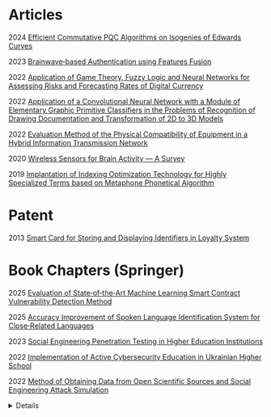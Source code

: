 # Articles

2024 [Efficient Commutative PQC Algorithms on Isogenies of Edwards Curves](Efficient-Commutative-PQC-Algorithms-on-Isogenies-of-Edwards-Curves)

2023 [Brainwave‐based Authentication using Features Fusion](Brainwave‐based-Authentication-using-Features-Fusion)

2022 [Application of Game Theory, Fuzzy Logic and Neural Networks for Assessing Risks and Forecasting Rates of Digital Currency](Application-of-Game-Theory,-Fuzzy-Logic-and-Neural-Networks-for-Assessing-Risks-and-Forecasting-Rates-of-Digital-Currency)

2022 [Application of a Convolutional Neural Network with a Module of Elementary Graphic Primitive Classifiers in the Problems of Recognition of Drawing Documentation and Transformation of 2D to 3D Models](Application-of-a-Convolutional-Neural-Network-with-a-Module-of-Elementary-Graphic-Primitive-Classifiers-in-the-Problems-of-Recognition-of-Drawing-Documentation-and-Transformation-of-2D-to-3D-Models)

2022 [Evaluation Method of the Physical Compatibility of Equipment in a Hybrid Information Transmission Network](Evaluation-Method-of-the-Physical-Compatibility-of-Equipment-in-a-Hybrid-Information-Transmission-Network)

2020 [Wireless Sensors for Brain Activity — A Survey](Wireless-Sensors-for-Brain-Activity-—-A-Survey)

2019 [Implantation of Indexing Optimization Technology for Highly Specialized Terms based on Metaphone Phonetical Algorithm](Implantation-of-Indexing-Optimization-Technology-for-Highly-Specialized-Terms-based-on-Metaphone-Phonetical-Algorithm)

# Patent

2013 [Smart Card for Storing and Displaying Identifiers in Loyalty System](Smart-Card-for-Storing-and-Displaying-Identifiers-in-Loyalty-System)

# Book Chapters (Springer)

2025 [Evaluation of State‐of‐the‐Art Machine Learning Smart Contract Vulnerability Detection Method](Evaluation-of-State‐of‐the‐Art-Machine-Learning-Smart-Contract-Vulnerability-Detection-Method)

2025 [Accuracy Improvement of Spoken Language Identification System for Close‐Related Languages](Accuracy-Improvement-of-Spoken-Language-Identification-System-for-Close‐Related-Languages)

2023 [Social Engineering Penetration Testing in Higher Education Institutions](Social-Engineering-Penetration-Testing-in-Higher-Education-Institutions)

2022 [Implementation of Active Cybersecurity Education in Ukrainian Higher School](Implementation-of-Active-Cybersecurity-Education-in-Ukrainian-Higher-School)

2022 [Method of Obtaining Data from Open Scientific Sources and Social Engineering Attack Simulation](Method-of-Obtaining-Data-from-Open-Scientific-Sources-and-Social-Engineering-Attack-Simulation)
<details>

2022 [Transferability Evaluation of Speech Emotion Recognition Between Different Languages](Transferability-Evaluation-of-Speech-Emotion-Recognition-Between-Different-Languages)

2021 [Authentication System by Human Brainwaves using Machine Learning and Artificial Intelligence](Authentication-System-by-Human-Brainwaves-using-Machine-Learning-and-Artificial-Intelligence)

2021 [Automated Pipeline for Training Dataset Creation from Unlabeled Audios for Automatic Speech Recognition](Automated-Pipeline-for-Training-Dataset-Creation-from-Unlabeled-Audios-for-Automatic-Speech-Recognition)

2020 [Experimental Evaluation of Phishing Attack on High School Students](Experimental-Evaluation-of-Phishing-Attack-on-High-School-Students)

2020 [Deduplication Method for Ukrainian Last Names, Medicinal Names, and Toponyms based on Metaphone Phonetic Algorithm](Deduplication-Method-for-Ukrainian-Last-Names,-Medicinal-Names,-and-Toponyms-based-on-Metaphone-Phonetic-Algorithm)

2020 [Development and Operation Analysis of Spectrum Monitoring Subsystem 2.4–2.5 GHz Range](Development-and-Operation-Analysis-of-Spectrum-Monitoring-Subsystem-2.4–2.5-GHz-Range)

2019 [Investigation of the IoT Device Lifetime with Secure Data Transmission](Investigation-of-the-IoT-Device-Lifetime-with-Secure-Data-Transmission)

2019 [Implementation of Active Learning in the Master’s Program on Cybersecurity](Implementation-of-Active-Learning-in-the-Master’s-Program-on-Cybersecurity)

# Conference Papers

## IEEE

2024 [Determining the Zone of Successful Interaction in RFID Technologies](Determining-the-Zone-of-Successful-Interaction-in-RFID-Technologies)

2024 [Wi‐Fi Interference Resistance to Jamming Attack](Wi‐Fi-Interference-Resistance-to-Jamming-Attack)

2024 [Wi‐Fi Repeater Influence on Wireless Access](Wi‐Fi-Repeater-Influence-on-Wireless-Access)

2024 [ZigBee Network Resistance to Jamming Attacks](ZigBee-Network-Resistance-to-Jamming-Attacks)

2023 [Jump‐Stay Jamming Attack on Wi‐Fi Systems](Jump‐Stay-Jamming-Attack-on-Wi‐Fi-Systems)
<details>

2023 [Bluetooth Low‐Energy Beacon Resistance to Jamming Attack](Bluetooth-Low‐Energy-Beacon-Resistance-to-Jamming-Attack)

2023 [Method for Increasing the Various Sources Data Consistency for IoT Sensors](Method-for-Increasing-the-Various-Sources-Data-Consistency-for-IoT-Sensors)

2023 [Problematic Issues of the Accelerating Lens Deployment](Problematic-Issues-of-the-Accelerating-Lens-Deployment)

2022 [Video Channel Suppression Method of Unmanned Aerial Vehicles](Video-Channel-Suppression-Method-of-Unmanned-Aerial-Vehicles)

2022 [Assessing Approaches of IT Infrastructure Audit](Assessing-Approaches-of-IT-Infrastructure-Audit)

2022 [Analysis of Ways and Methods of Increasing the Availability of Information in Distributed Information Systems](Analysis-of-Ways-and-Methods-of-Increasing-the-Availability-of-Information-in-Distributed-Information-Systems)

2022 [Technology of Location Hiding by Spoofing the Mobile Operator IP Address](Technology-of-Location-Hiding-by-Spoofing-the-Mobile-Operator-IP-Address)

2022 [Performing Sniffing and Spoofing Attack Against ADS‐B and Mode S using Software Define Radio](Performing-Sniffing-and-Spoofing-Attack-Against-ADS‐B-and-Mode-S-using-Software-Define-Radio)

2021 [Sentence Segmentation from Unformatted Text using Language Modeling and Sequence Labeling Approaches](Sentence-Segmentation-from-Unformatted-Text-using-Language-Modeling-and-Sequence-Labeling-Approaches)

2021 [Last Mile Technique for Wireless Delivery System using an Accelerating Lens](Last-Mile-Technique-for-Wireless-Delivery-System-using-an-Accelerating-Lens)

2020 [Experimental Evaluation of an Accelerating Lens on Spatial Field Structure and Frequency Spectrum](Experimental-Evaluation-of-an-Accelerating-Lens-on-Spatial-Field-Structure-and-Frequency-Spectrum)

2020 [Sustainability Research of the Secure Wireless Communication System with Channel Reservation](Sustainability-Research-of-the-Secure-Wireless-Communication-System-with-Channel-Reservation)

2020 [Bandwidth Research of Wireless IoT Switches](Bandwidth-Research-of-Wireless-IoT-Switches)

2020 [Analysis of Implementation Results of the Distributed Access Control System](Analysis-of-Implementation-Results-of-the-Distributed-Access-Control-System)

2020 [Investigation of Availability of Wireless Access Points based on Embedded Systems](Investigation-of-Availability-of-Wireless-Access-Points-based-on-Embedded-Systems)

2019 [Monitoring Subsystem for Wireless Systems Based on Miniature Spectrum Analyzers](Monitoring-Subsystem-for-Wireless-Systems-Based-on-Miniature-Spectrum-Analyzers)

2018 [Scheme for Dynamic Channel Allocation with Interference Reduction in Wireless Sensor Network](Scheme-for-Dynamic-Channel-Allocation-with-Interference-Reduction-in-Wireless-Sensor-Network)

2017 [Experimental Evaluation of the Shading Effect of Accelerating Lens in Azimuth Plane](Experimental-Evaluation-of-the-Shading-Effect-of-Accelerating-Lens-in-Azimuth-Plane)

2015 [Modified Accelerating Lens as a Means of Increasing the Throughput, Range and Noise Immunity of IEEE 802.11 Systems](Modified-Accelerating-Lens-as-a-Means-of-Increasing-the-Throughput,-Range-and-Noise-Immunity-of-IEEE-802.11-Systems)

2013 [Research Results of the Impact of Spatial and Polarization Value of the Antennas on Network Capacity of Wireless Channels Standard IEEE 802.11](Research-Results-of-the-Impact-of-Spatial-and-Polarization-Value-of-the-Antennas-on-Network-Capacity-of-Wireless-Channels-Standard-IEEE-802.11)

## CEUR-WS

2025 [A System for Assessing the Interdependencies of Information System Agents in Information Security Risk Management using Cognitive Maps](A-System-for-Assessing-the-Interdependencies-of-Information-System-Agents-in-Information-Security-Risk-Management-using-Cognitive-Maps)

2025 [Models and Algorithms for Analyzing Information Risks during the Security Audit of Personal Data Information System](Models-and-Algorithms-for-Analyzing-Information-Risks-during-the-Security-Audit-of-Personal-Data-Information-System)

2024 [Classical and Post‐Quantum Encryption for GDPR](Classical-and-Post‐Quantum-Encryption-for-GDPR)

2024 [Integration of Smart Contracts and Artificial Intelligence using Cryptographic Oracles](Integration-of-Smart-Contracts-and-Artificial-Intelligence-using-Cryptographic-Oracles)

2024 [Method for Managing IT Incidents in Critical Information Infrastructure Facilities](Method-for-Managing-IT-Incidents-in-Critical-Information-Infrastructure-Facilities)
<details>

2024 [Research of the Graphic Model of the Points of the Elliptic Curve in the Edward Form](Research-of-the-Graphic-Model-of-the-Points-of-the-Elliptic-Curve-in-the-Edward-Form)

2024 [Methodology of Network Infrastructure Analysis as Part of Migration to Zero‐Trust Architecture](Methodology-of-Network-Infrastructure-Analysis-as-Part-of-Migration-to-Zero‐Trust-Architecture)

2024 [Model to Formation Data Base of Secondary Parameters for Assessing Status of the State Secret Protection](Model-to-Formation-Data-Base-of-Secondary-Parameters-for-Assessing-Status-of-the-State-Secret-Protection)

2024 [Methodology for Choosing a Consensus Algorithm for Blockchain Technology](Methodology-for-Choosing-a-Consensus-Algorithm-for-Blockchain-Technology)

2024 [Tokenomics and Perspectives of Proof of Stake](Tokenomics-and-Perspectives-of-Proof-of-Stake)

2024 [Person‐of‐Interest Detection on Mobile Forensics Data — AI‐Driven Roadmap](Person‐of‐Interest-Detection-on-Mobile-Forensics-Data-—-AI‐Driven-Roadmap)

2024 [Resistance to Replay Attacks of Remote Control Protocols using the 433 MHz Radio Channel](Resistance-to-Replay-Attacks-of-Remote-Control-Protocols-using-the-433-MHz-Radio-Channel)

2023 [Protecting Objects of Critical Information Infrastructure from Wartime Cyber Attacks by Decentralizing the Telecommunications Network](Protecting-Objects-of-Critical-Information-Infrastructure-from-Wartime-Cyber-Attacks-by-Decentralizing-the-Telecommunications-Network)

2023 [Properties of Isogeny Graph of Non‐Cyclic Edwards Curves](Properties-of-Isogeny-Graph-of-Non‐Cyclic-Edwards-Curves)

2023 [Dynamic Model of Guarantee Capacity and Cyber Security Management in the Critical Automated Systems](Dynamic-Model-of-Guarantee-Capacity-and-Cyber-Security-Management-in-the-Critical-Automated-Systems)

2023 [Multifunctional CRS Encryption Scheme on Isogenies of Non‐Supersingular Edwards Curves](Multifunctional-CRS-Encryption-Scheme-on-Isogenies-of-Non‐Supersingular-Edwards-Curves)

2023 [Smart Home Subsystem for Calculating the Quality of Public Utilities](Smart-Home-Subsystem-for-Calculating-the-Quality-of-Public-Utilities)

2023 [CSIKE‐ENC Combined Encryption Scheme with Optimized Degrees of Isogeny Distribution](CSIKE‐ENC-Combined-Encryption-Scheme-with-Optimized-Degrees-of-Isogeny-Distribution)

2022 [Prototyping Methodology of End‐to‐End Speech Analytics Software](Prototyping-Methodology-of-End‐to‐End-Speech-Analytics-Software)

2022 [Optimization of Machine Learning Method to Improve the Management Efficiency of Heterogeneous Telecommunication Network](Optimization-of-Machine-Learning-Method-to-Improve-the-Management-Efficiency-of-Heterogeneous-Telecommunication-Network)

2022 [Modeling CSIKE Algorithm on Non‐Cyclic Edwards Curves](Modeling-CSIKE-Algorithm-on-Non‐Cyclic-Edwards-Curves)

2022 [Using Machine Learning Techniques to Increase the Effectiveness of Cybersecurity](Using-Machine-Learning-Techniques-to-Increase-the-Effectiveness-of-Cybersecurity)

2022 [Decentralized Access Demarcation System Construction in Situational Center Network](Decentralized-Access-Demarcation-System-Construction-in-Situational-Center-Network)

2022 [Implementation of the CSIDH Algorithm Model on Supersingular Twisted and Quadratic Edwards Curves](Implementation-of-the-CSIDH-Algorithm-Model-on-Supersingular-Twisted-and-Quadratic-Edwards-Curves)

2022 [Natural Language Technology to Ensure the Safety of Speech Information](Natural-Language-Technology-to-Ensure-the-Safety-of-Speech-Information)

2022 [Increasing the Functional Network Stability in the Depression Zone of the Hydroelectric Power Station Reservoir](Increasing-the-Functional-Network-Stability-in-the-Depression-Zone-of-the-Hydroelectric-Power-Station-Reservoir)

2022 [Formation of Dependability and Cyber Protection Model in Information Systems of Situational Center](Formation-of-Dependability-and-Cyber-Protection-Model-in-Information-Systems-of-Situational-Center)

2022 [Stability Verification of Self‐Organized Wireless Networks with Block Encryption](Stability-Verification-of-Self‐Organized-Wireless-Networks-with-Block-Encryption)

2021 [Analysis of Automatic Speech Recognition Methods](Analysis-of-Automatic-Speech-Recognition-Methods)

2021 [Computing of Odd Degree Isogenies on Supersingular Twisted Edwards Curves](Computing-of-Odd-Degree-Isogenies-on-Supersingular-Twisted-Edwards-Curves)

2020 [Invasion Detection Model using Two‐Stage Criterion of Detection of Network Anomalies](Invasion-Detection-Model-using-Two‐Stage-Criterion-of-Detection-of-Network-Anomalies)

2020 [Analysis of 2‐Isogeny Properties of Generalized Form Edwards Curves](Analysis-of-2‐Isogeny-Properties-of-Generalized-Form-Edwards-Curves)

2020 [Implementation of Social Engineering Attack at Institution of Higher Education](Implementation-of-Social-Engineering-Attack-at-Institution-of-Higher-Education)

2020 [Techniques Comparison for Natural Language Processing](Techniques-Comparison-for-Natural-Language-Processing)

2020 [Modeling of 3‐ and 5‐Isogenies of Supersingular Edwards Curves](Modeling-of-3‐-and-5‐Isogenies-of-Supersingular-Edwards-Curves)

2019 [Men‐in‐the‐Middle Attack Simulation on Low Energy Wireless Devices using Software Define Radio](Men‐in‐the‐Middle-Attack-Simulation-on-Low-Energy-Wireless-Devices-using-Software-Define-Radio)

2019 [Security Rating Metrics for Distributed Wireless Systems](Security-Rating-Metrics-for-Distributed-Wireless-Systems)

# Grant

2017 [ENGENSEC](ENGENSEC)

